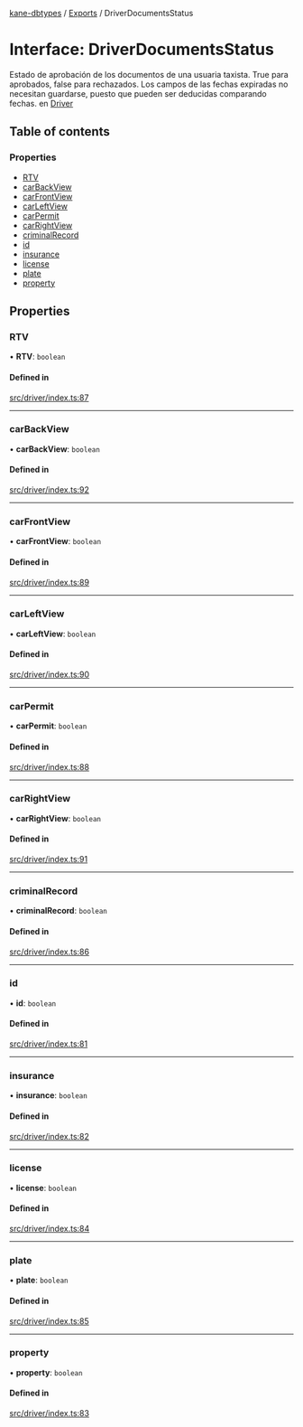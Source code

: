[kane-dbtypes](../README.md) / [Exports](../modules.md) / DriverDocumentsStatus

# Interface: DriverDocumentsStatus

Estado de aprobación de los documentos de una usuaria taxista.
True para aprobados, false para rechazados.
Los campos de las fechas expiradas no necesitan guardarse, puesto que pueden ser deducidas comparando fechas.
en [Driver](Driver.md)

## Table of contents

### Properties

- [RTV](DriverDocumentsStatus.md#rtv)
- [carBackView](DriverDocumentsStatus.md#carbackview)
- [carFrontView](DriverDocumentsStatus.md#carfrontview)
- [carLeftView](DriverDocumentsStatus.md#carleftview)
- [carPermit](DriverDocumentsStatus.md#carpermit)
- [carRightView](DriverDocumentsStatus.md#carrightview)
- [criminalRecord](DriverDocumentsStatus.md#criminalrecord)
- [id](DriverDocumentsStatus.md#id)
- [insurance](DriverDocumentsStatus.md#insurance)
- [license](DriverDocumentsStatus.md#license)
- [plate](DriverDocumentsStatus.md#plate)
- [property](DriverDocumentsStatus.md#property)

## Properties

### RTV

• **RTV**: `boolean`

#### Defined in

[src/driver/index.ts:87](https://github.com/gatitolabs/kane-dbtypes/blob/1664218/src/driver/index.ts#L87)

___

### carBackView

• **carBackView**: `boolean`

#### Defined in

[src/driver/index.ts:92](https://github.com/gatitolabs/kane-dbtypes/blob/1664218/src/driver/index.ts#L92)

___

### carFrontView

• **carFrontView**: `boolean`

#### Defined in

[src/driver/index.ts:89](https://github.com/gatitolabs/kane-dbtypes/blob/1664218/src/driver/index.ts#L89)

___

### carLeftView

• **carLeftView**: `boolean`

#### Defined in

[src/driver/index.ts:90](https://github.com/gatitolabs/kane-dbtypes/blob/1664218/src/driver/index.ts#L90)

___

### carPermit

• **carPermit**: `boolean`

#### Defined in

[src/driver/index.ts:88](https://github.com/gatitolabs/kane-dbtypes/blob/1664218/src/driver/index.ts#L88)

___

### carRightView

• **carRightView**: `boolean`

#### Defined in

[src/driver/index.ts:91](https://github.com/gatitolabs/kane-dbtypes/blob/1664218/src/driver/index.ts#L91)

___

### criminalRecord

• **criminalRecord**: `boolean`

#### Defined in

[src/driver/index.ts:86](https://github.com/gatitolabs/kane-dbtypes/blob/1664218/src/driver/index.ts#L86)

___

### id

• **id**: `boolean`

#### Defined in

[src/driver/index.ts:81](https://github.com/gatitolabs/kane-dbtypes/blob/1664218/src/driver/index.ts#L81)

___

### insurance

• **insurance**: `boolean`

#### Defined in

[src/driver/index.ts:82](https://github.com/gatitolabs/kane-dbtypes/blob/1664218/src/driver/index.ts#L82)

___

### license

• **license**: `boolean`

#### Defined in

[src/driver/index.ts:84](https://github.com/gatitolabs/kane-dbtypes/blob/1664218/src/driver/index.ts#L84)

___

### plate

• **plate**: `boolean`

#### Defined in

[src/driver/index.ts:85](https://github.com/gatitolabs/kane-dbtypes/blob/1664218/src/driver/index.ts#L85)

___

### property

• **property**: `boolean`

#### Defined in

[src/driver/index.ts:83](https://github.com/gatitolabs/kane-dbtypes/blob/1664218/src/driver/index.ts#L83)
